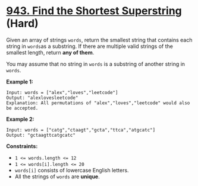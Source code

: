 # [943. Find the Shortest Superstring][link] (Hard)

[link]: https://leetcode.cn/problems/find-the-shortest-superstring/

Given an array of strings `words`, return the smallest string that contains each string in `words`as
a substring. If there are multiple valid strings of the smallest length, return **any of them**.

You may assume that no string in `words` is a substring of another string in `words`.

**Example 1:**

```
Input: words = ["alex","loves","leetcode"]
Output: "alexlovesleetcode"
Explanation: All permutations of "alex","loves","leetcode" would also be accepted.
```

**Example 2:**

```
Input: words = ["catg","ctaagt","gcta","ttca","atgcatc"]
Output: "gctaagttcatgcatc"
```

**Constraints:**

- `1 <= words.length <= 12`
- `1 <= words[i].length <= 20`
- `words[i]` consists of lowercase English letters.
- All the strings of `words` are **unique**.
